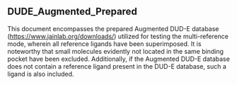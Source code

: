 ## DUDE_Augmented_Prepared
This document encompasses the prepared Augmented DUD-E database (https://www.jainlab.org/downloads/) utilized for testing the multi-reference mode, wherein all reference ligands have been superimposed. It is noteworthy that small molecules evidently not located in the same binding pocket have been excluded. Additionally, if the Augmented DUD-E database does not contain a reference ligand present in the DUD-E database, such a ligand is also included.
